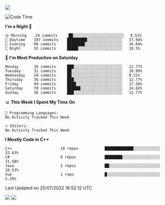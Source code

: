 ![](https://komarev.com/ghpvc/?username=lilpidgey&color=red)
<!--START_SECTION:waka-->
![Code Time](http://img.shields.io/badge/Code%20Time-0%20secs-blue)

**I'm a Night 🦉** 

```text
🌞 Morning    24 commits     ██░░░░░░░░░░░░░░░░░░░░░░░   8.51% 
🌆 Daytime    107 commits    █████████░░░░░░░░░░░░░░░░   37.94% 
🌃 Evening    96 commits     ████████░░░░░░░░░░░░░░░░░   34.04% 
🌙 Night      55 commits     █████░░░░░░░░░░░░░░░░░░░░   19.5%

```
📅 **I'm Most Productive on Saturday** 

```text
Monday       36 commits     ███░░░░░░░░░░░░░░░░░░░░░░   12.77% 
Tuesday      31 commits     ██░░░░░░░░░░░░░░░░░░░░░░░   10.99% 
Wednesday    24 commits     ██░░░░░░░░░░░░░░░░░░░░░░░   8.51% 
Thursday     36 commits     ███░░░░░░░░░░░░░░░░░░░░░░   12.77% 
Friday       49 commits     ████░░░░░░░░░░░░░░░░░░░░░   17.38% 
Saturday     70 commits     ██████░░░░░░░░░░░░░░░░░░░   24.82% 
Sunday       36 commits     ███░░░░░░░░░░░░░░░░░░░░░░   12.77%

```


📊 **This Week I Spent My Time On** 

```text
💬 Programming Languages: 
No Activity Tracked This Week

🔥 Editors: 
No Activity Tracked This Week

```

**I Mostly Code in C++** 

```text
C++                      10 repos            █████████████░░░░░░░░░░░░   52.63% 
C#                       6 repos             ████████░░░░░░░░░░░░░░░░░   31.58% 
Java                     2 repos             ██░░░░░░░░░░░░░░░░░░░░░░░   10.53% 
Vue                      1 repo              █░░░░░░░░░░░░░░░░░░░░░░░░   5.26%

```



 Last Updated on 25/07/2022 18:52:12 UTC
<!--END_SECTION:waka-->
![](https://hit.yhype.me/github/profile?user_id=42968544)
![](https://komarev.com/ghpvc/?lilpidgey)
